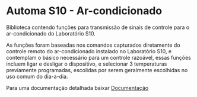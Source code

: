 # Automa S10 - Ar-condicionado
Biblioteca contendo funções para transmissão de sinais de controle para o
ar-condicionado do Laboratório S10.

As funções foram baseadas nos comandos capturados diretamente do controle remoto
do ar-condicionado instalado no Laboratório S10, e contemplam o básico necessário
para um controle razoável, essas funções incluem ligar e desligar o dispositivo,
e selecionar 3 temperaturas previamente programadas, escolidas por serem geralmente
escolhidas no uso comum do dia-a-dia.

Para uma documentação detalhada baixar [Documentação](https://github.com/ShinJaca/LDE-AutomaS10/tree/master/rawSend_mod/Docs/html)
